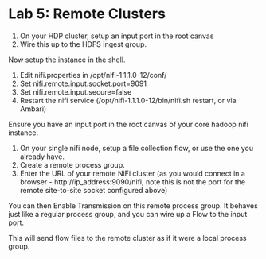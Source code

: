 # Lab 5: Remote Clusters

1. On your HDP cluster, setup an input port in the root canvas
1. Wire this up to the HDFS Ingest group.

Now setup the instance in the shell.

1. Edit nifi.properties in /opt/nifi-1.1.1.0-12/conf/
1. Set nifi.remote.input.socket.port=9091
1. Set nifi.remote.input.secure=false
1. Restart the nifi service (/opt/nifi-1.1.1.0-12/bin/nifi.sh restart, or via Ambari)

Ensure you have an input port in the root canvas of your core hadoop nifi instance.

1. On your single nifi node, setup a file collection flow, or use the one you already have.
1. Create a remote process group.
1. Enter the URL of your remote NiFi cluster (as you would connect in a browser - http://ip_address:9090/nifi, note this is not the port for the remote site-to-site socket configured above)

You can then Enable Transmission on this remote process group. It behaves just like a regular process group, and you can wire up a Flow to the input port.

This will send flow files to the remote cluster as if it were a local process group.
